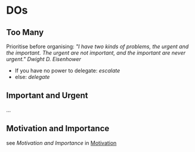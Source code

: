 # DOs

## Too Many

Prioritise before organising: _"I have two kinds of problems, the urgent and the important. The urgent are not important, and the important are never urgent." Dwight D. Eisenhower_

* If you have no power to delegate: _escalate_
* else: _delegate_

## Important and Urgent

...

## Motivation and Importance

see _Motivation and Importance_ in [Motivation](../Motivation/README.md)
